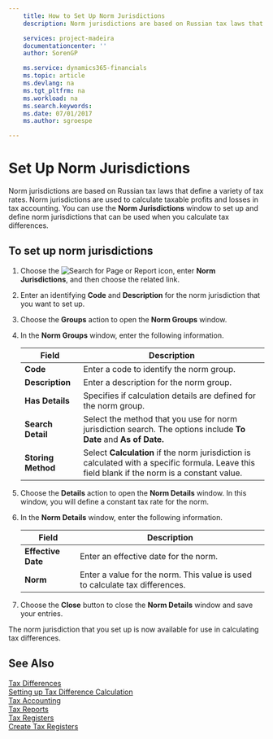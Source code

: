 ```yaml
---
    title: How to Set Up Norm Jurisdictions
    description: Norm jurisdictions are based on Russian tax laws that define a variety of tax rates. Norm jurisdictions are used to calculate taxable profits and losses in tax accounting. You can use the **Norm Jurisdictions** window to set up and define norm jurisdictions that can be used when you calculate tax differences.

    services: project-madeira 
    documentationcenter: ''
    author: SorenGP

    ms.service: dynamics365-financials
    ms.topic: article
    ms.devlang: na
    ms.tgt_pltfrm: na
    ms.workload: na
    ms.search.keywords:
    ms.date: 07/01/2017
    ms.author: sgroespe

---
```

# Set Up Norm Jurisdictions
Norm jurisdictions are based on Russian tax laws that define a variety of tax rates. Norm jurisdictions are used to calculate taxable profits and losses in tax accounting. You can use the **Norm Jurisdictions** window to set up and define norm jurisdictions that can be used when you calculate tax differences.  

## To set up norm jurisdictions  

1.  Choose the ![Search for Page or Report](../../media/ui-search/search_small.png "Search for Page or Report icon") icon, enter **Norm Jurisdictions**, and then choose the related link.  
2.  Enter an identifying **Code** and **Description** for the norm jurisdiction that you want to set up.  
3.  Choose the **Groups** action to open the **Norm Groups** window.  
4.  In the **Norm Groups** window, enter the following information.  

    |Field|Description|  
    |---------------------------------|---------------------------------------|  
    |**Code**|Enter a code to identify the norm group.|  
    |**Description**|Enter a description for the norm group.|  
    |**Has Details**|Specifies if calculation details are defined for the norm group.|  
    |**Search Detail**|Select the method that you use for norm jurisdiction search. The options include **To Date** and **As of Date.**|  
    |**Storing Method**|Select **Calculation** if the norm jurisdiction is calculated with a specific formula. Leave this field blank if the norm is a constant value.|  

5.  Choose the **Details** action to open the **Norm Details** window. In this window, you will define a constant tax rate for the norm.  
6.  In the **Norm Details** window, enter the following information.  

    |Field|Description|  
    |---------------------------------|---------------------------------------|  
    |**Effective Date**|Enter an effective date for the norm.|  
    |**Norm**|Enter a value for the norm. This value is used to calculate tax differences.|  

7.  Choose the **Close** button to close the **Norm Details** window and save your entries.  

The norm jurisdiction that you set up is now available for use in calculating tax differences.  

## See Also  
 [Tax Differences](tax-differences.md)   
 [Setting up Tax Difference Calculation](setting-up-tax-difference-calculation.md)   
 [Tax Accounting](tax-accounting.md)   
 [Tax Reports](assetId:///e42ca8e7-1cee-4fb8-9f71-e596f29cabc3)   
 [Tax Registers](tax-registers.md)   
 [Create Tax Registers](how-to-create-tax-registers.md)
